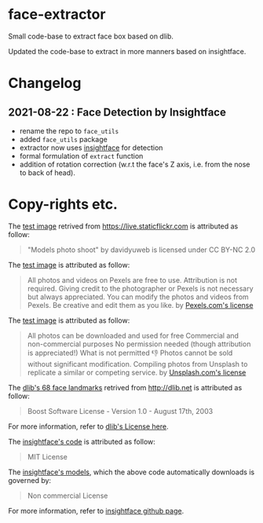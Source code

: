 # face-extractor

Small code-base to extract face box based on dlib.

Updated the code-base to extract in more manners based on insightface.

# Changelog

## 2021-08-22 : Face Detection by Insightface

* rename the repo to `face_utils`
* added `face_utils` package
* extractor now uses [insightface](https://pypi.org/project/insightface/) for detection
* formal formulation of `extract` function
* addition of rotation correction (w.r.t the face's Z axis, i.e. from the nose to back of head). 

# Copy-rights etc.

The [test image](https://live.staticflickr.com/2605/3721476240_bf643c709e.jpg) retrived from https://live.staticflickr.com is attributed as follow:

> "Models photo shoot" by davidyuweb is licensed under CC BY-NC 2.0

The [test image](https://www.pexels.com/photo/back-view-of-a-woman-in-brown-dress-3866555/) is attributed as follow:

> All photos and videos on Pexels are free to use.
> Attribution is not required. Giving credit to the photographer or Pexels is not necessary but always appreciated.
> You can modify the photos and videos from Pexels. Be creative and edit them as you like. 
> by [Pexels.com's license](https://www.pexels.com/license/)

The [test image](https://unsplash.com/photos/6xv4A1VA1rU) is attributed as follow:

> All photos can be downloaded and used for free
> Commercial and non-commercial purposes
> No permission needed (though attribution is appreciated!)
> What is not permitted 👎
> Photos cannot be sold without significant modification.
> Compiling photos from Unsplash to replicate a similar or competing service.
> by [Unsplash.com's license](https://unsplash.com/license)
 
The [dlib's 68 face landmarks](http://dlib.net/files/shape_predictor_68_face_landmarks.dat.bz2) retrived from http://dlib.net is attributed as follow:

> Boost Software License - Version 1.0 - August 17th, 2003

For more information, refer to [dlib's License here](http://dlib.net/license.html).

The [insightface's code](https://pypi.org/project/insightface/) is attributed as follow:

> MIT License 

The [insightface's models](https://pypi.org/project/insightface/), which the above code automatically downloads is governed by: 

> Non commercial License

For more information, refer to [insightface github page](https://github.com/deepinsight/insightface). 